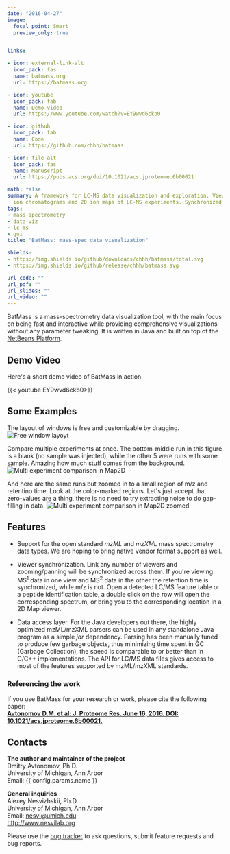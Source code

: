 ```yaml
---
date: "2016-04-27"
image:
  focal_point: Smart
  preview_only: true


links:

- icon: external-link-alt
  icon_pack: fas
  name: batmass.org
  url: https://batmass.org

- icon: youtube
  icon_pack: fab
  name: Demo video
  url: https://www.youtube.com/watch?v=EY9wvd6ckb0

- icon: github
  icon_pack: fab
  name: Code
  url: https://github.com/chhh/batmass

- icon: file-alt
  icon_pack: fas
  name: Manuscript
  url: https://pubs.acs.org/doi/10.1021/acs.jproteome.6b00021

math: false
summary: A framework for LC-MS data visualization and exploration. View spectra, extracted
  ion chromatograms and 2D ion maps of LC-MS experiments. Synchronized viewers.
tags:
- mass-spectrometry
- data-viz
- lc-ms
- gui
title: "BatMass: mass-spec data visualization"

shields:
- https://img.shields.io/github/downloads/chhh/batmass/total.svg
- https://img.shields.io/github/release/chhh/batmass.svg

url_code: ""
url_pdf: ""
url_slides: ""
url_video: ""
---
```


BatMass is a mass-spectrometry data visualization tool, with the main focus on being fast and interactive while providing comprehensive visualizations without any parameter tweaking. It is written in Java and built on top of the [NetBeans Platform](https://netbeans.org/features/platform/all-docs.html).

## Demo Video
Here's a short demo video of BatMass in action.

{{< youtube EY9wvd6ckb0>}}

## Some Examples
The layout of windows is free and customizable by dragging.
![Free window layoyt](/img/about-batmass/free-layout.png)

Compare multiple experiments at once. The bottom-middle run in this figure is a blank (no sample was injected), while the other 5 were runs with some sample. Amazing how much stuff comes from the background.
![Multi experiment comparison in Map2D](/img/about-batmass/comparison-6-runs-1-blank.png)

And here are the same runs but zoomed in to a small region of m/z and retentino time. Look at the color-marked regions. Let's just accept that zero-values are a thing, there is no need to try extracting noise to do gap-filling in data.
![Multi experiment comparison in Map2D zoomed](/img/about-batmass/comparison-6-runs-1-blank-02-zoom-marked.png)

## Features
- Support for the open standard _mzML_ and _mzXML_ mass spectrometry data types. We are hoping to bring native vendor format support as well.

- Viewer synchronization. Link any number of viewers and zooming/panning will be synchronized across them. If you're viewing MS<sup>1</sup> data in one view and MS<sup>2</sup> data in the other the retention time is synchronized, while m/z is not. Open a detected LC/MS feature table or a peptide identification table, a double click on the row will open the corresponding spectrum, or bring you to the corresponding location in a 2D Map viewer.

- Data access layer. For the Java developers out there, the highly optimized mzML/mzXML parsers can be used in any standalone Java program as a simple _jar_ dependency. Parsing has been manually tuned to produce few garbage objects, thus minimizing time spent in GC (Garbage Collection), the speed is comparable to or better than in C/C++ implementations. The API for LC/MS data files gives access to most of the features supported by mzML/mzXML standards.

### Referencing the work
If you use BatMass for your research or work, please cite the following paper:  
**[Avtonomov D.M. et al:
J. Proteome Res. June 16, 2016.
DOI: 10.1021/acs.jproteome.6b00021.](https://dx.doi.org/10.1021/acs.jproteome.6b00021)**

## Contacts
**The author and maintainer of the project**  
Dmitry Avtonomov, Ph.D.  
University of Michigan, Ann Arbor  
Email: {{ config.params.name }}  

**General inquiries**  
Alexey Nesvizhskii, Ph.D.  
University of Michigan, Ann Arbor  
Email: nesvi@umich.edu  
http://www.nesvilab.org  

Please use the [bug tracker](https://github.com/chhh/batmass/issues) to ask questions, submit feature requests and bug reports.
